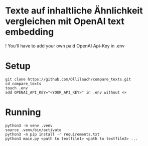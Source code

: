 # Texte auf inhaltliche Ähnlichkeit vergleichen mit OpenAI text embedding

! You'll have to add your own paid OpenAI Api-Key in .env


# Setup
```
git clone https://github.com/Ollilauch/compare_texts.git
cd compare_texts
touch .env
add OPENAI_API_KEY="<YOUR_API_KEY>" in .env without <>
```

# Running
```
python3 -m venv .venv
source .venv/bin/activate
python3 -m pip install -r requirements.txt
python3 main.py <path to textfile1> <path to textfile2> ...
```

